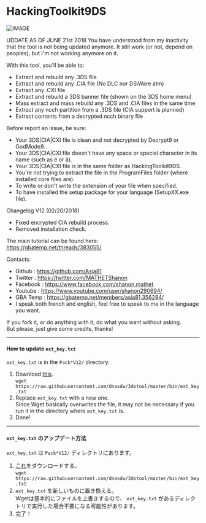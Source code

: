 # HackingToolkit9DS

![IMAGE](http://nsa39.casimages.com/img/2018/02/20/180220062531406418.png)

UDDATE AS OF JUNE 21st 2018
You have understood from my inactivity that the tool is not being updated anymore.
It still work (or not, depend on peoples), but I'm not working anymore on it.

With this tool, you'll be able to:
- Extract and rebuild any .3DS file
- Extract and rebuild any .CIA file (No DLC nor DSiWare atm)
- Extract any .CXI file
- Extract and rebuild a 3DS banner file (shown on the 3DS home menu)
- Mass extract and mass rebuild any .3DS and .CIA files in the same time
- Extract any ncch partition from a .3DS file (CIA support is planned)
- Extract contents from a decrypted ncch binary file

Before report an issue, be sure:
- Your 3DS|CIA|CXI file is clean and not decrypted by Decrypt9 or GodMode9.
- Your 3DS|CIA|CXI file doesn't have any space or special character in its name (such as é or à).
- Your 3DS|CIA|CXI file is in the same folder as HackingToolkit9DS.
- You're not trying to extract the file in the ProgramFiles folder (where installed core files are).
- To write or don't write the extension of your file when specified.
- To have installed the setup package for your language (SetupXX.exe file).

Changelog V12 (02/20/2018)
- Fixed encrypted CIA rebuild process.
- Removed installation check.

The main tutorial can be found here:<br>
https://gbatemp.net/threads/383055/

Contacts:
- Github : https://github.com/Asia81
- Twitter : https://twitter.com/MATHETShanon
- Facebook : https://www.facebook.com/shanon.mathet
- Youtube : https://www.youtube.com/user/shanon290694/
- GBA Temp : https://gbatemp.net/members/asia81.356294/
- I speak both french and english, feel free to speak to me in the language you want.

If you fork it, or do anything with it, do what you want without asking.  
But please, just give some credits, thanks!
___
#### How to update `ext_key.txt`
`ext_key.txt` is in the `Pack*V12/` directory.
 1. Download [this](https://raw.githubusercontent.com/dnasdw/3dstool/master/bin/ext_key.txt).<br>
`wget https://raw.githubusercontent.com/dnasdw/3dstool/master/bin/ext_key.txt`
 2. Replace `ext_key.txt` with a new one.<br>
Since Wget basically overwrites the file, it may not be necessary if you run it in the directory where `ext_key.txt` is.
 3. Done!
___
#### `ext_key.txt` のアップデート方法
`ext_key.txt` は `Pack*V12/` ディレクトリにあります。
 1. [これ](https://raw.githubusercontent.com/dnasdw/3dstool/master/bin/ext_key.txt)をダウンロードする。<br>
`wget https://raw.githubusercontent.com/dnasdw/3dstool/master/bin/ext_key.txt`
 2. `ext_key.txt` を新しいものに置き換える。<br>
Wgetは基本的にファイルを上書きするので、 `ext_key.txt` があるディレクトリで実行した場合不要になる可能性があります。
 3. 完了！